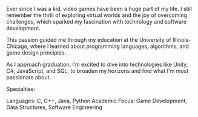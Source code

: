 Ever since I was a kid, video games have been a huge part of my life. I still remember the thrill of exploring virtual worlds and the joy of overcoming challenges, which sparked my fascination with technology and software development.

This passion guided me through my education at the University of Illinois-Chicago, where I learned about programming languages, algorithms, and game design principles.

As I approach graduation, I’m excited to dive into technologies like Unity, C#, JavaScript, and SQL, to broaden my horizons and find what I'm most passionate about.


Specialties:

Languages: C, C++, Java, Python
Academic Focus: Game Development, Data Structures, Software Engineering

